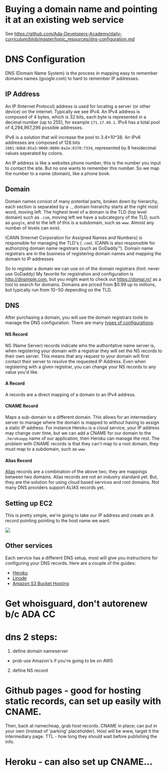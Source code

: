 # Buying a domain name and pointing it at an existing web service
See https://github.com/Ada-Developers-Academy/daily-curriculum/blob/master/topic_resources/dns-configuration.md

# DNS Configuration

DNS (Domain Name System) is the process in mapping easy to remember domains names
(google.com) to hard to remember IP addresses.  

## IP Address

An IP (Internet Protocol) address is used for locating a server (or other device)
on the internet. Typically we see IPv4. An IPv4 address is composed of 4 bytes,
which is 32 bits, each byte is represented in a decimal number (up to 255),
for example `171.17.89.1`. IPv4 has a total pool of 4,294,967,296 possible addresses.

IPv6 is a solution that will increase the pool to 3.4×10^38. An IPv6 addresses
are composed of 128 bits `2001:0db8:85a3:0000:0000:8a2e:0370:7334`, represented
by 8 hexidecimal values seperated by colons.

An IP address is like a websites phone number, this is the number you input to
contact the site. But no one wants to remember this number. So we map the number
to a name (domain), like a phone book.

## Domain

Domain names consist of many potential parts, broken down by hierarchy, each section
is separated by a `.`, domain hierarchy starts at the right most word, moving left.
The highest level of a domain is the TLD (top level domain) such as `.com`, moving
left we have a subcategory of the TLD, such as `google`, and to the left of this
is a subdomain, such as `www`. Almost any number of levels can exist.

ICANN (Internet Corporation for Assigned Names and Numbers) is responsible for
managing the TLD's (`.com`). ICANN is also responsible for authorizing domain name
registrars (such as GoDaddy™). Domain name registrars are in the business of registering
domain names and mapping the domain to IP addresses

So to register a domain we can use on of the domain registrars (hint: never use GoDaddy)
My favorite for registration and configuration is http://dnsimple.com, but you might
want to check out https://domai.nr/ as a tool to search for domains. Domains are
priced from $0.99 up to millions, but typically run from $10-$50 depending on the
TLD.

## DNS
After purchasing a domain, you will use the domain registrars tools to manage
the DNS configuration. There are many [types of configurations](http://en.wikipedia.org/wiki/List_of_DNS_record_types):

#### NS Record
NS (Name Server) records indicate who the authoritative name server is, when registering
your domain with a registrar they will set the NS records to their own server. This
means that any request to your domain will first contact their server to resolve
the requested IP Address. Even when registering with a given registrar, you can
change your NS records to any value you'd like.

#### A Record
A records are a direct mapping of a domain to an IPv4 address.

#### CNAME Record
Maps a sub-domain to a different domain. This allows for an intermediary server to manage
where the domain is mapped to without having to assign a static IP address. For
instance Heroku is a cloud service, your IP address may change over time, but
we can add a CNAME for our domain to the `.herokuapp` name of our application, then
Heroku can manage the rest. The problem with CNAME records is that they can't map
to a root domain, they must map to a subdomain, such as `www`

#### Alias Record

[Alias](http://blog.dnsimple.com/2011/11/introducing-alias-record/) records are a combination of the above two, they are mappings between two
domains. Alias records are not an industry standard yet. But, they are the solution
for using cloud based services and root domains. Not many DNS providers support
ALIAS records yet.

## Setting up EC2

This is pretty simple, we're going to take our IP address and create an A record pointing
pointing to the host name we want.

![](dns-a-record.png)

## Other services

Each service has a different DNS setup, most will give you instructions for
configuring your DNS records. Here are a couple of the guides:

- [Heroku](https://devcenter.heroku.com/articles/custom-domains)
- [Linode](https://library.linode.com/adding-dns-records)
- [Amazon S3 Bucket Hosting](http://docs.aws.amazon.com/AmazonS3/latest/dev/website-hosting-custom-domain-walkthrough.html)

# Get whoisguard, don't autorenew b/c ADA CC

# dns 2 steps:
1) define domain nameserver
  - prob use Amazon's if you're going to be on AWS
2) define NS record

# Github pages - good for hosting static records, can set up easily with CNAME.
Then, back at namecheap, grab host records. CNAME in place; can put in your own (instead of 'parking' placeholder). Host will be www, target it the intermediary page. TTL - how long they should wait before publishing the info.


# Heroku - can also set up CNAME...
